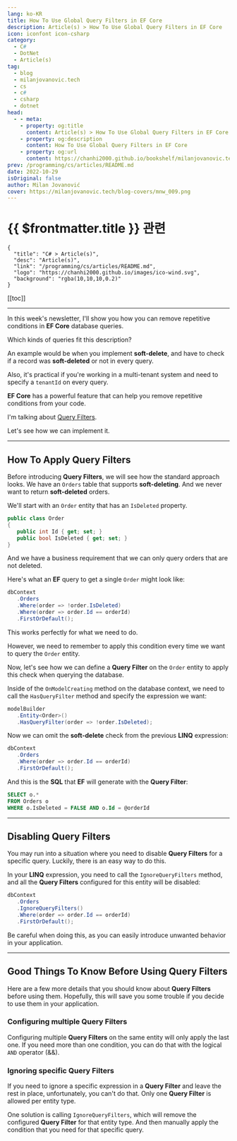 ```yaml
---
lang: ko-KR
title: How To Use Global Query Filters in EF Core
description: Article(s) > How To Use Global Query Filters in EF Core
icon: iconfont icon-csharp
category: 
  - C#
  - DotNet
  - Article(s)
tag: 
  - blog
  - milanjovanovic.tech
  - cs
  - c#
  - csharp
  - dotnet
head:
  - - meta:
    - property: og:title
      content: Article(s) > How To Use Global Query Filters in EF Core
    - property: og:description
      content: How To Use Global Query Filters in EF Core
    - property: og:url
      content: https://chanhi2000.github.io/bookshelf/milanjovanovic.tech/how-to-use-global-query-filters-in-ef-core.html
prev: /programming/cs/articles/README.md
date: 2022-10-29
isOriginal: false
author: Milan Jovanović
cover: https://milanjovanovic.tech/blog-covers/mnw_009.png
---
```


# {{ $frontmatter.title }} 관련

```component VPCard
{
  "title": "C# > Article(s)",
  "desc": "Article(s)",
  "link": "/programming/cs/articles/README.md",
  "logo": "https://chanhi2000.github.io/images/ico-wind.svg",
  "background": "rgba(10,10,10,0.2)"
}
```

[[toc]]

---

<SiteInfo
  name="How To Use Global Query Filters in EF Core"
  desc="In this week's newsletter, I'll show you how you can remove repetitive conditions in EF Core database queries. An example would be when you implement soft-delete, and have to check if a record was soft-deleted or not in every query. Also, it is practical if you're working in a multi-tenant system and need to specify a tenantId on every query. EF Core has a powerful feature called Query Filters that can help you remove repetitive conditions from your code."
  url="https://milanjovanovic.tech/blog/how-to-use-global-query-filters-in-ef-core/"
  logo="https://milanjovanovic.tech/profile_favicon.png"
  preview="https://milanjovanovic.tech/blog-covers/mnw_009.png"/>

In this week's newsletter, I'll show you how you can remove repetitive conditions in **EF Core** database queries.

Which kinds of queries fit this description?

An example would be when you implement **soft-delete**, and have to check if a record was **soft-deleted** or not in every query.

Also, it's practical if you're working in a multi-tenant system and need to specify a `tenantId` on every query.

**EF Core** has a powerful feature that can help you remove repetitive conditions from your code.

I'm talking about [<VPIcon icon="fa-brands fa-microsoft"/>Query Filters](https://learn.microsoft.com/en-us/ef/core/querying/filters).

Let's see how we can implement it.

---

## How To Apply Query Filters

Before introducing **Query Filters**, we will see how the standard approach looks. We have an `Orders` table that supports **soft-deleting**. And we never want to return **soft-deleted** orders.

We'll start with an `Order` entity that has an `IsDeleted` property.

```cs
public class Order
{
   public int Id { get; set; }
   public bool IsDeleted { get; set; }
}
```

And we have a business requirement that we can only query orders that are not deleted.

Here's what an **EF** query to get a single `Order` might look like:

```cs
dbContext
   .Orders
   .Where(order => !order.IsDeleted)
   .Where(order => order.Id == orderId)
   .FirstOrDefault();
```

This works perfectly for what we need to do.

However, we need to remember to apply this condition every time we want to query the `Order` entity.

Now, let's see how we can define a **Query Filter** on the `Order` entity to apply this check when querying the database.

Inside of the `OnModelCreating` method on the database context, we need to call the `HasQueryFilter` method and specify the expression we want:

```cs
modelBuilder
   .Entity<Order>()
   .HasQueryFilter(order => !order.IsDeleted);
```

Now we can omit the **soft-delete** check from the previous **LINQ** expression:

```cs
dbContext
   .Orders
   .Where(order => order.Id == orderId)
   .FirstOrDefault();
```

And this is the **SQL** that **EF** will generate with the **Query Filter**:

```sql
SELECT o.*
FROM Orders o
WHERE o.IsDeleted = FALSE AND o.Id = @orderId
```

---

## Disabling Query Filters

You may run into a situation where you need to disable **Query Filters** for a specific query. Luckily, there is an easy way to do this.

In your **LINQ** expression, you need to call the `IgnoreQueryFilters` method, and all the **Query Filters** configured for this entity will be disabled:

```cs
dbContext
   .Orders
   .IgnoreQueryFilters()
   .Where(order => order.Id == orderId)
   .FirstOrDefault();
```

Be careful when doing this, as you can easily introduce unwanted behavior in your application.

---

## Good Things To Know Before Using Query Filters

Here are a few more details that you should know about **Query Filters** before using them. Hopefully, this will save you some trouble if you decide to use them in your application.

### Configuring multiple Query Filters

Configuring multiple **Query Filters** on the same entity will only apply the last one. If you need more than one condition, you can do that with the logical `AND` operator (&&).

### Ignoring specific Query Filters

If you need to ignore a specific expression in a **Query Filter** and leave the rest in place,
unfortunately, you can't do that. Only one **Query Filter** is allowed per entity type.

One solution is calling `IgnoreQueryFilters`, which will remove the configured **Query Filter**
for that entity type. And then manually apply the condition that you need for that specific query.

